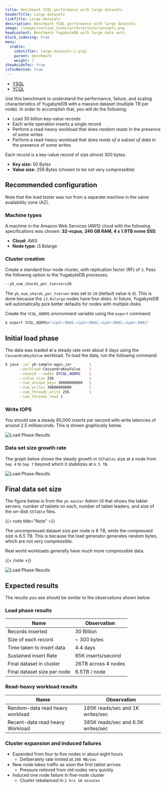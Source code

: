 ```yaml
---
title: Benchmark YCQL performance with large datasets
headerTitle: Large datasets
linkTitle: Large datasets
description: Benchmark YCQL performance with large datasets
image: /images/section_icons/architecture/concepts.png
headcontent: Benchmark YugabyteDB with large data sets.
block_indexing: true
menu:
  stable:
    identifier: large-datasets-1-ycql
    parent: benchmark
    weight: 7
showAsideToc: true
isTocNested: true
---
```


<ul class="nav nav-tabs-alt nav-tabs-yb">

  <li >
    <a href="/latest/benchmark/large-datasets-ysql" class="nav-link">
      <i class="icon-postgres" aria-hidden="true"></i>
      YSQL
    </a>
  </li>

  <li >
    <a href="/latest/benchmark/large-datasets-ycql" class="nav-link active">
      <i class="icon-cassandra" aria-hidden="true"></i>
      YCQL
    </a>
  </li>

</ul>

Use this benchmark to understand the performance, failure, and scaling characteristics of YugabyteDB with a massive dataset (multiple TB per node). In order to accomplish that, you will do the following:

- Load 30 billion key-value records
- Each write operation inserts a single record
- Perform a read-heavy workload that does *random reads* in the presence of some writes
- Perform a read-heavy workload that does *reads of a subset of data* in the presence of some writes

Each record is a key-value record of size almost 300 bytes.

- **Key size:** 50 Bytes
- **Value size:** 256 Bytes (chosen to be not very compressible)

## Recommended configuration

Note that the load tester was run from a separate machine in the same availability zone (AZ).

### Machine types

A machine in the Amazon Web Services (AWS) cloud with the following specifications was chosen: **32-vcpus, 240 GB RAM, 4 x 1.9TB nvme SSD**.

- **Cloud:** AWS
- **Node type:** i3.8xlarge

### Cluster creation

Create a standard four-node cluster, with replication factor (RF) of `3`. Pass the following option to the YugabyteDB processes.

```sh
--yb_num_shards_per_tserver=20
```

The `yb_num_shards_per_tserver` was set to `20` (default value is `8`). This is done because the `i3.8xlarge` nodes have four disks. In future, YugabyteDB will automatically pick better defaults for nodes with multiple disks.

Create the `YCQL_ADDRS` environment variable using the `export` command:

```sh
$ export YCQL_ADDRS="<ip1>:9042,<ip2>:9042,<ip3>:9042,<ip4>:9042"
```

## Initial load phase

The data was loaded at a steady rate over about 4 days using the `CassandraKeyValue` workload. To load the data, run the following command:

```sh
$ java -jar yb-sample-apps.jar        \
      --workload CassandraKeyValue    \
      --nouuid --nodes $YCQL_ADDRS    \
      --value_size 256                \
      --num_unique_keys 30000000000   \
      --num_writes 30000000000        \
      --num_threads_write 256         \
      --num_threads_read 1
```

### Write IOPS

You should see a steady 85,000 inserts per second with write latencies of around 2.5 milliseconds. This is shown graphically below.

![Load Phase Results](/images/benchmark/bench-large-dataset-inserts-1.png)

### Data set size growth rate

The graph below shows the steady growth in `SSTables` size at a node from `Sep 4` to `Sep 7` beyond which it stabilizes at `6.5 TB`.

![Load Phase Results](/images/benchmark/bench-large-dataset-inserts-2.png)

## Final data set size

The figure below is from the `yb-master` Admin UI that shows the tablet servers, number of tablets on each, number of tablet leaders, and size of the on-disk `SSTable` files.

{{< note title="Note" >}}

The uncompressed dataset size per node is 8 TB, while the compressed size is 6.5 TB. This is because the load generator generates random bytes, which are not very compressible.

Real world workloads generally have much more compressible data.

{{< /note >}}

![Load Phase Results](/images/benchmark/bench-large-dataset-inserts-3.png)

## Expected results

The results you see should be similar to the observations shown below.

### Load phase results

Name    | Observation
--------|------
Records inserted   | 30 Billion
Size of each record | ~ 300 bytes
Time taken to insert data | 4.4 days
Sustained insert Rate        | 85K inserts/second
Final dataset in cluster  | 26TB across 4 nodes
Final dataset size per node     | 6.5TB / node

### Read-heavy workload results

Name    | Observation
--------|------
Random-data read heavy workload | 185K reads/sec and 1K writes/sec
Recent-data read heavy Workload | 385K reads/sec and 6.5K writes/sec

### Cluster expansion and induced failures

- Expanded from four to five nodes in about eight hours
  - Deliberately rate limited at `200 MB/sec`
- New node takes traffic as soon the first tablet arrives
  - Pressure relieved from old nodes very quickly
- Induced one node failure in five-node cluster
  - Cluster rebalanced in `2 hrs 10 minutes`
